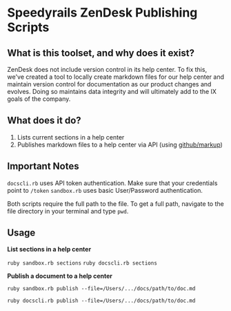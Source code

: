 # Speedyrails ZenDesk Publishing Scripts

## What is this toolset, and why does it exist?

ZenDesk does not include version control in its help center. To fix this, we've created a tool to locally create markdown files for our help center and maintain version control for documentation as our product changes and evolves. Doing so maintains data integrity and will ultimately add to the IX goals of the company.

## What does it do?

1. Lists current sections in a help center
2. Publishes markdown files to a help center via API (using [github/markup](https://github.com/github/markup))

## Important Notes

`docscli.rb` uses API token authentication. Make sure that your credentials point to `/token`
`sandbox.rb` uses basic User/Password authentication.

Both scripts require the full path to the file. To get a full path, navigate to the file directory in your terminal and type `pwd`.

## Usage

**List sections in a help center**

`ruby sandbox.rb sections`
`ruby docscli.rb sections`

**Publish a document to a help center**

`ruby sandbox.rb publish --file=/Users/.../docs/path/to/doc.md`

`ruby docscli.rb publish --file=/Users/.../docs/path/to/doc.md`
